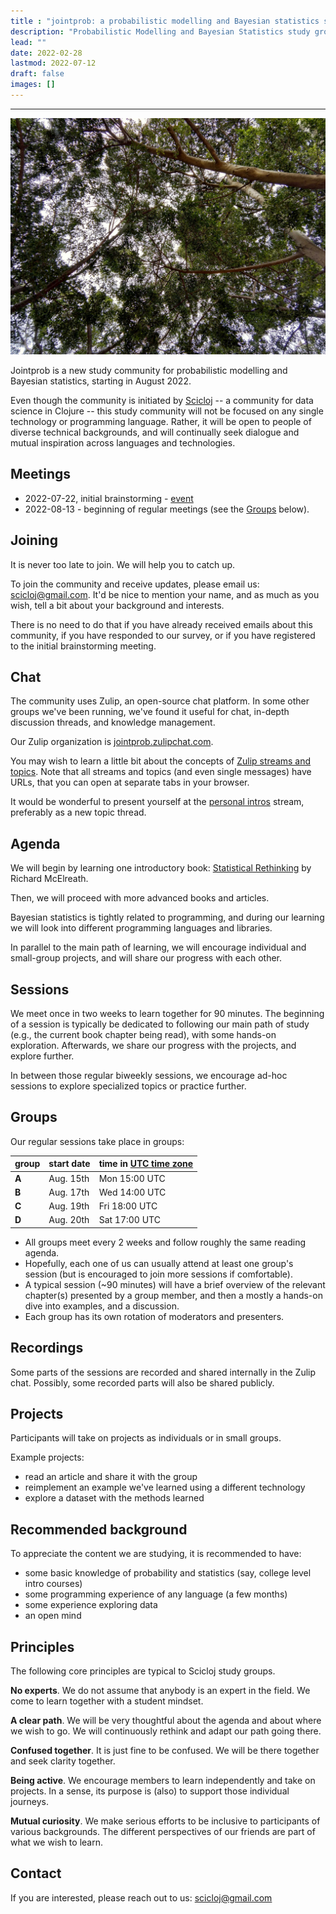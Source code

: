```yaml
---
title : "jointprob: a probabilistic modelling and Bayesian statistics study group"
description: "Probabilistic Modelling and Bayesian Statistics study group"
lead: ""
date: 2022-02-28
lastmod: 2022-07-12
draft: false
images: []
---
```

-------------------------------------------------------------------------------------------------------------------- 
![random tree](random-tree.jpg)

Jointprob is a new study community for probabilistic modelling and Bayesian statistics, starting in August 2022.

Even though the community is initiated by [Scicloj](https://scicloj.github.io/) -- a community for data science in Clojure -- this study community will not be focused on any single technology or programming language. Rather, it will be open to people of diverse technical backgrounds, and will continually seek dialogue and mutual inspiration across languages and technologies.

## Meetings

* 2022-07-22, initial brainstorming - [event](https://bit.ly/jointprob-brainstorm-1)
* 2022-08-13 - beginning of regular meetings (see the [Groups](./#groups) below).

## Joining

It is never too late to join. We will help you to catch up.

To join the community and receive updates, please email us: <a href="mailto:scicloj@gmail.com">scicloj@gmail.com</a>. It'd be nice to mention your name, and as much as you wish, tell a bit about your background and interests.

There is no need to do that if you have already received emails about this community, if you have responded to our survey, or if you have registered to the initial brainstorming meeting.

## Chat

The community uses Zulip, an open-source chat platform. In some other groups we've been running, we've found it useful for chat, in-depth discussion threads, and knowledge management.

Our Zulip organization is [jointprob.zulipchat.com](https://jointprob.zulipchat.com/).

You may wish to learn a little bit about the concepts of [Zulip streams and topics](https://zulipchat.com/help/about-streams-and-topics). Note that all streams and topics (and even single messages) have URLs, that you can open at separate tabs in your browser.

It would be wonderful to present yourself at the [personal intros](https://jointprob.zulipchat.com/#narrow/stream/331546-personal-intros) stream, preferably as a new topic thread.

## Agenda

We will begin by learning one introductory book: [Statistical Rethinking](https://www.routledge.com/Statistical-Rethinking-A-Bayesian-Course-with-Examples-in-R-and-STAN/McElreath/p/book/9780367139919/) by Richard McElreath.

Then, we will proceed with more advanced books and articles.

Bayesian statistics is tightly related to programming, and during our learning we will look into different programming languages and libraries.

In parallel to the main path of learning, we will encourage individual and small-group projects, and will share our progress with each other.

## Sessions

We meet once in two weeks to learn together for 90 minutes.
The beginning of a session is typically be dedicated to following our main path of study (e.g., the current book chapter being read), with some hands-on exploration. Afterwards, we share our progress with the projects, and explore further.

In between those regular biweekly sessions, we encourage ad-hoc sessions to explore specialized topics or practice further.

## Groups

Our regular sessions take place in groups:

| group | start date | time in [UTC time zone](https://time.is/UTC) |
|-------|------------|----------------------------------------------|
| **A** | Aug. 15th  | Mon 15:00 UTC                                |
| **B** | Aug. 17th  | Wed 14:00 UTC                                |
| **C** | Aug. 19th  | Fri 18:00 UTC                                |
| **D** | Aug. 20th  | Sat 17:00 UTC                                |

* All groups meet every 2 weeks and follow roughly the same reading agenda.
* Hopefully, each one of us can usually attend at least one group's session (but is encouraged to join more sessions if comfortable).
* A typical session (~90 minutes) will have a brief overview of the relevant chapter(s) presented by a group member, and then a mostly a hands-on dive into examples, and a discussion.
* Each group has its own rotation of moderators and presenters.

## Recordings

Some parts of the sessions are recorded and shared internally in the Zulip chat. Possibly, some recorded parts will also be shared publicly.

## Projects

Participants will take on projects as individuals or in small groups.

Example projects:
* read an article and share it with the group
* reimplement an example we've learned using a different technology
* explore a dataset with the methods learned

## Recommended background
To appreciate the content we are studying, it is recommended to have:
- some basic knowledge of probability and statistics (say, college level intro courses)
- some programming experience of any language (a few months)
- some experience exploring data
- an open mind

## Principles

The following core principles are typical to Scicloj study groups.
 
**No experts**. We do not assume that anybody is an expert in the field. We come to learn together with a student mindset.

**A clear path**. We will be very thoughtful about the agenda and about where we wish to go. We will continuously rethink and adapt our path going there.

**Confused together**. It is just fine to be confused. We will be there together and seek clarity together.

**Being active**. We encourage members to learn independently and take on projects. In a sense, its purpose is (also) to support those individual journeys.

**Mutual curiosity**. We make serious efforts to be inclusive to participants of various backgrounds. The different perspectives of our friends are part of what we wish to learn.


## Contact

If you are interested, please reach out to us: <a href="mailto:scicloj@gmail.com">scicloj@gmail.com</a>
